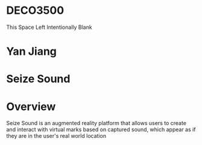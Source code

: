 # DECO3500
This Space Left Intentionally Blank

# Yan Jiang
# Seize Sound
# Overview
Seize Sound is an augmented reality platform that allows users to create and interact with virtual marks based on captured sound, which appear as if they are in the user's real world location
